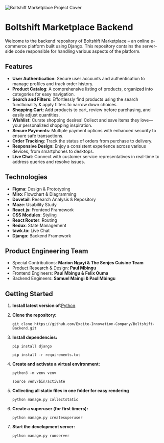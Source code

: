 ![Boltshift Marketplace Project Cover](https://res.cloudinary.com/excit3/image/upload/v1721684091/Boltshift%20Branding/Github_Front-end_Codebase_File_Cover_doqfbz.png)

# Boltshift Marketplace Backend
Welcome to the backend repository of Boltshift Marketplace – an online e-commerce platform built using Django. This repository contains the server-side code responsible for handling various aspects of the platform.

## Features
- **User Authentication**: Secure user accounts and authentication to manage profiles and track order history.
- **Product Catalog**: A comprehensive listing of products, organized into categories for easy navigation.
- **Search and Filters**: Effortlessly find products using the search functionality & apply filters to narrow down choices.
- **Shopping Cart**: Add products to cart, review before purchasing, and easily adjust quantities.
- **Wishlist**: Curate shopping desires! Collect and save items they love—your personalized shopping inspiration.
- **Secure Payments**: Multiple payment options with enhanced security to ensure safe transactions.
- **Order Tracking**: Track the status of orders from purchase to delivery.
- **Responsive Design**: Enjoy a consistent experience across various devices, from smartphones to desktops.
- **Live Chat**: Connect with customer service representatives in real-time to address queries and resolve issues.

## Technologies
- **Figma**: Design & Prototyping
- **Miro**: Flowchart & Diagramming
- **Dovetail**: Research Analysis & Repository
- **Maze**: Usability Study
- **React.js**: Frontend Framework
- **CSS Modules**: Styling
- **React Router**: Routing
- **Redux**: State Management
- **tawk.to**: Live Chat
- **Django**: Backend Framework

## Product Engineering Team
- Special Contributions: **Marion Ngayi & The Senjes Cuisine Team**
- Product Research & Design: **Paul Mbingu**
- Frontend Engineers: **Paul Mbingu & Felix Ouma**
- Backend Engineers: **Samuel Maingi & Paul Mbingu**
  
## Getting Started
1. **Install latest version of**:[Python](https://www.python.org/downloads/)

2. **Clone the repository:**
   ```
   git clone https://github.com/Excite-Innovation-Company/Boltshift-Backend.git
   ```

3. **Install dependencies:**
   ```
   pip install django
   ```
   ```
   pip install -r requirements.txt
   ```

4. **Create and activate a virtual environment:**
   ```
   python3 -m venv venv
   ```
   ```
   source venv/bin/activate
   ```

5. **Collecting all static files in one folder for easy rendering**
   ```
   python manage.py collectstatic
   ```
   
6. **Create a superuser (for first timers):**
   ```
   python manage.py createsuperuser
   ```
   
7. **Start the development server:**
   ```
   python manage.py runserver
   ```
